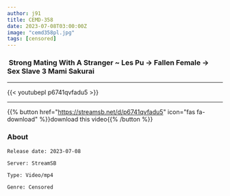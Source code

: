 ```yaml
---
author: j91
title: CEMD-358
date: 2023-07-08T03:00:00Z
image: "cemd358pl.jpg"
tags: [censored]
---
```


###  Strong Mating With A Stranger ~ Les Pu → Fallen Female → Sex Slave 3 Mami Sakurai
___

{{< youtubepl p6741qvfadu5 >}}
___

{{% button href="https://streamsb.net/d/p6741qvfadu5" icon="fas fa-download" %}}download this video{{% /button %}}
### About

`Release date: 2023-07-08`

`Server: StreamSB`

`Type: Video/mp4`

`Genre:	Censored`